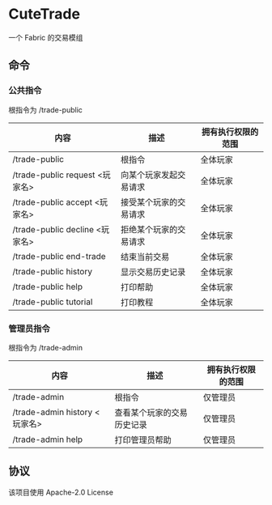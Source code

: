 CuteTrade
===
一个 Fabric 的交易模组

命令
------------------------

### 公共指令
根指令为 /trade-public

| 内容                          | 描述          | 拥有执行权限的范围 |
|-----------------------------|-------------|-----------|
| /trade-public               | 根指令         | 全体玩家      |
| /trade-public request <玩家名> | 向某个玩家发起交易请求 | 全体玩家      |
| /trade-public accept <玩家名>  | 接受某个玩家的交易请求 | 全体玩家      |
| /trade-public decline <玩家名> | 拒绝某个玩家的交易请求 | 全体玩家      |
| /trade-public end-trade     | 结束当前交易      | 全体玩家      |
| /trade-public history       | 显示交易历史记录    | 全体玩家      |
| /trade-public help          | 打印帮助        | 全体玩家      |
| /trade-public tutorial      | 打印教程        | 全体玩家      |

### 管理员指令
根指令为 /trade-admin

| 内容                         | 描述            | 拥有执行权限的范围 |
|----------------------------|---------------|-----------|
| /trade-admin               | 根指令           | 仅管理员      |
| /trade-admin history <玩家名> | 查看某个玩家的交易历史记录 | 仅管理员      |
| /trade-admin help          | 打印管理员帮助       | 仅管理员      |

协议
------------------------
该项目使用 Apache-2.0 License 
